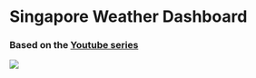 # Singapore Weather Dashboard

### Based on the [Youtube series](https://youtu.be/SRatAeB9nH0)
![](https://i.ibb.co/PYbJJz9/Screen-Shot-2022-04-16-at-10-08-09-am.png)
